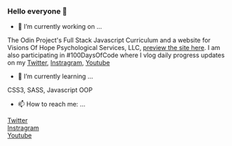 ### Hello everyone 👋

- 🔭 I’m currently working on ...

The Odin Project's Full Stack Javascript Curriculum and a website for Visions Of Hope Psychological Services, LLC, [preview the site here]().  I am also participating in #100DaysOfCode where I vlog daily progress updates on my [Twitter](https://twitter.com/artsycoder533), 
[Instragram](https://www.instagram.com/artsycoder533/), 
[Youtube](https://www.youtube.com/channel/UCOGjYAACGwNLzYcTpXnvZ_Q)

- 🌱 I’m currently learning ...

CSS3, SASS, Javascript OOP

- 📫 How to reach me: ...

[Twitter](https://twitter.com/artsycoder533)  
[Instragram](https://www.instagram.com/artsycoder533/)  
[Youtube](https://www.youtube.com/channel/UCOGjYAACGwNLzYcTpXnvZ_Q)

